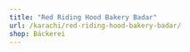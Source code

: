 ```yaml
---
title: "Red Riding Hood Bakery Badar"
url: /karachi/red-riding-hood-bakery-badar/
shop: Bäckerei
---
```

